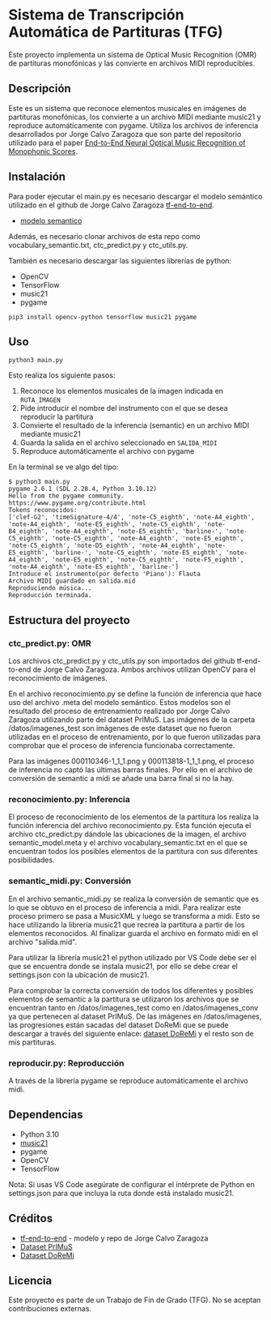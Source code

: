 # Sistema de Transcripción Automática de Partituras (TFG)

Este proyecto implementa un sistema de Optical Music Recognition (OMR) de partituras monofónicas y las convierte en archivos MIDI reproducibles.

## Descripción

Este es un sistema que reconoce elementos musicales en imágenes de partituras monofónicas, los convierte a un archivo MIDI mediante music21 y reproduce automáticamente con pygame. Utiliza los archivos de inferencia desarrollados por Jorge Calvo Zaragoza que son parte del repositorio utilizado para el paper [End-to-End Neural Optical Music Recognition of Monophonic Scores](http://www.mdpi.com/2076-3417/8/4/606). 


## Instalación

Para poder ejecutar el main.py es necesario descargar el modelo semántico utilizado en el github de Jorge Calvo Zaragoza [tf-end-to-end](https://github.com/OMR-Research/tf-end-to-end.git). 

* [modelo semantico](https://grfia.dlsi.ua.es/primus/models/PrIMuS/Semantic-Model.zip)

Además, es necesario clonar archivos de esta repo como vocabulary_semantic.txt, ctc_predict.py y ctc_utils.py.

También es necesario descargar las siguientes librerías de python:
- OpenCV
- TensorFlow
- music21
- pygame
```
pip3 install opencv-python tensorflow music21 pygame
```

## Uso

```
python3 main.py 
```
Esto realiza los siguiente pasos:
1. Reconoce los elementos musicales de la imagen indicada en `RUTA_IMAGEN`
2. Pide introducir el nombre del instrumento con el que se desea reproducir la partitura 
3. Convierte el resultado de la inferencia (semantic) en un archivo MIDI mediante music21
4. Guarda la salida en el archivo seleccionado en `SALIDA_MIDI`
5. Reproduce automáticamente el archivo con pygame

En la terminal se ve algo del tipo:
```console
$ python3 main.py
pygame 2.6.1 (SDL 2.28.4, Python 3.10.12)
Hello from the pygame community. https://www.pygame.org/contribute.html
Tokens reconocidos:
['clef-G2', 'timeSignature-4/4', 'note-C5_eighth', 'note-A4_eighth', 'note-A4_eighth', 'note-E5_eighth', 'note-C5_eighth', 'note-B4_eighth', 'note-A4_eighth', 'note-E5_eighth', 'barline-', 'note-C5_eighth', 'note-C5_eighth', 'note-A4_eighth', 'note-E5_eighth', 'note-C5_eighth', 'note-D5_eighth', 'note-A4_eighth', 'note-E5_eighth', 'barline-', 'note-C5_eighth', 'note-E5_eighth', 'note-A4_eighth', 'note-E5_eighth', 'note-C5_eighth', 'note-F5_eighth', 'note-A4_eighth', 'note-E5_eighth', 'barline-']
Introduce el instrumento(por defecto 'Piano'): Flauta
Archivo MIDI guardado en salida.mid
Reproduciendo música...
Reproducción terminada.
```


## Estructura del proyecto
### ctc_predict.py: OMR

Los archivos ctc_predict.py y ctc_utils.py son importados del github tf-end-to-end de Jorge Calvo Zaragoza. Ambos archivos utilizan OpenCV para el reconocimiento de imágenes.

En el archivo reconocimiento.py se define la función de inferencia que hace uso del archivo .meta del modelo semántico. Estos modelos son el resultado del proceso de entrenamiento realizado por Jorge Calvo Zaragoza utilizando parte del dataset PrIMuS. Las imágenes de la carpeta /datos/imagenes_test son imágenes de este dataset que no fueron utilizadas en el proceso de entrenamiento, por lo que fueron utilizadas para comprobar que el proceso de inferencia funcionaba correctamente.

Para las imágenes 000110346-1_1_1.png y 000113818-1_1_1.png, el proceso de inferencia no captó las últimas barras finales. Por ello en el archivo de conversión de semantic a midi se añade una barra final si no la hay. 


### reconocimiento.py: Inferencia

El proceso de reconocimiento de los elementos de la partitura los realiza la función inferencia del archivo reconocimiento.py. Esta función ejecuta el archivo ctc_predict.py dándole las ubicaciones de la imagen, el archivo semantic_model.meta y el archivo vocabulary_semantic.txt en el que se encuentran todos los posibles elementos de la partitura con sus diferentes posibilidades.


### semantic_midi.py: Conversión

En el archivo semantic_midi.py se realiza la conversión de semantic que es lo que se obtuvo en el proceso de inferencia a midi. Para realizar este proceso primero se pasa a MusicXML y luego se transforma a midi. Esto se hace utilizando la librería music21 que recrea la partitura a partir de los elementos reconocidos. Al finalizar guarda el archivo en formato midi en el archivo "salida.mid".

Para utilizar la librería music21 el python utilizado por VS Code debe ser el que se encuentra donde se instala music21, por ello se debe crear el settings.json con la ubicación de music21.

Para comprobar la correcta conversión de todos los diferentes y posibles elementos de semantic a la partitura se utilizaron los archivos que se encuentran tanto en /datos/imagenes_test como en /datos/imagenes_conv ya que pertenecen al dataset PrIMuS. De las imágenes en /datos/imagenes, las progresiones están sacadas del dataset DoReMi que se puede descargar a través del siguiente enlace: [dataset DoReMi](https://github.com/steinbergmedia/DoReMi/releases/download/v1.0/DoReMi_v1.zip) y el resto son de mis partituras.


### reproducir.py: Reproducción

A través de la librería pygame se reproduce automáticamente el archivo midi.


## Dependencias

- Python 3.10
- [music21](https://www.music21.org/music21docs/#)
- pygame
- OpenCV
- TensorFlow

Nota: Si usas VS Code asegúrate de configurar el intérprete de Python en settings.json para que incluya la ruta donde está instalado music21.


## Créditos

- [tf-end-to-end](https://github.com/OMR-Research/tf-end-to-end.git) - modelo y repo de Jorge Calvo Zaragoza
- [Dataset PrIMuS](https://grfia.dlsi.ua.es/primus/)
- [Dataset DoReMi](https://github.com/steinbergmedia/DoReMi/releases/download/v1.0/DoReMi_v1.zip)


## Licencia

Este proyecto es parte de un Trabajo de Fin de Grado (TFG). No se aceptan contribuciones externas.